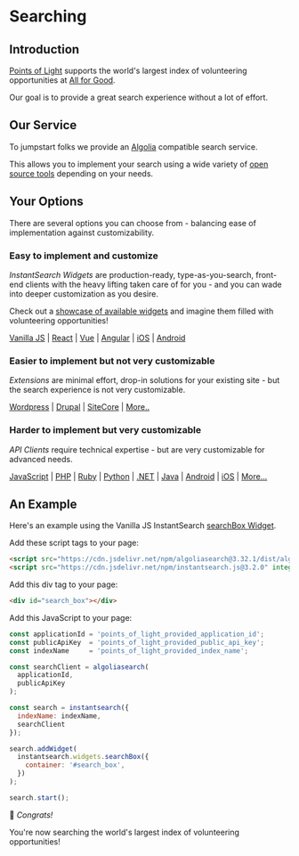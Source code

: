 # Searching

## Introduction

[Points of Light](https://pointsoflight.org) supports the world's largest index of volunteering opportunities at [All for Good](https://allforgood.org).

Our goal is to provide a great search experience without a lot of effort.

## Our Service

To jumpstart folks we provide an [Algolia](https://algolia.com) compatible search service.

This allows you to implement your search using a wide variety of [open source tools](https://github.com/algolia) depending on your needs.

## Your Options

There are several options you can choose from - balancing ease of implementation against customizability.

### Easy to implement and customize

*InstantSearch Widgets* are production-ready, type-as-you-search, front-end clients with the heavy lifting taken care of for you - and you can wade into deeper customization as you desire.

Check out a [showcase of available widgets](https://www.algolia.com/doc/guides/building-search-ui/widgets/showcase/js/) and imagine them filled with volunteering opportunities!

[Vanilla JS](https://www.algolia.com/doc/guides/building-search-ui/what-is-instantsearch/js)
| [React](https://www.algolia.com/doc/guides/building-search-ui/what-is-instantsearch/react)
| [Vue](https://www.algolia.com/doc/guides/building-search-ui/what-is-instantsearch/vue)
| [Angular](https://www.algolia.com/doc/guides/building-search-ui/what-is-instantsearch/angular)
| [iOS](https://www.algolia.com/doc/guides/building-search-ui/what-is-instantsearch/ios)
| [Android](https://www.algolia.com/doc/guides/building-search-ui/what-is-instantsearch/android)


### Easier to implement but not very customizable

*Extensions* are minimal effort, drop-in solutions for your existing site - but the search experience is not very customizable.

[Wordpress](https://www.algolia.com/doc/integration/wordpress/getting-started/quick-start/)
| [Drupal](https://www.drupal.org/project/search_api_algolia)
| [SiteCore](https://github.com/dharnitski/Sitecore.Algolia)
| [More..](https://github.com/algolia/awesome-algolia#official-integrations)

### Harder to implement but very customizable

*API Clients* require technical expertise - but are very customizable for advanced needs.

[JavaScript](https://www.algolia.com/doc/api-client/getting-started/install/javascript/)
| [PHP](https://www.algolia.com/doc/api-client/getting-started/install/php/)
| [Ruby](https://www.algolia.com/doc/api-client/getting-started/install/ruby/)
| [Python](https://www.algolia.com/doc/api-client/getting-started/install/python/)
| [.NET](https://www.algolia.com/doc/api-client/getting-started/install/csharp/)
| [Java](https://www.algolia.com/doc/api-client/getting-started/install/java/)
| [Android](https://www.algolia.com/doc/api-client/getting-started/install/android/)
| [iOS](https://www.algolia.com/doc/api-client/getting-started/install/swift/)
| [More...](https://github.com/algolia/awesome-algolia#api-clients)

## An Example

Here's an example using the Vanilla JS InstantSearch [searchBox Widget](https://www.algolia.com/doc/api-reference/widgets/search-box/js/).

Add these script tags to your page:

```html
<script src="https://cdn.jsdelivr.net/npm/algoliasearch@3.32.1/dist/algoliasearchLite.js" integrity="sha256-pMaJf0I78weeXGkRMBDO6jSulxC/q3sb0aPdtV2N8n0=" crossorigin="anonymous"></script>
<script src="https://cdn.jsdelivr.net/npm/instantsearch.js@3.2.0" integrity="sha256-/8usMtTwZ01jujD7KAZctG0UMk2S2NDNirGFVBbBZCM=" crossorigin="anonymous"></script>
```

Add this div tag to your page:

```html
<div id="search_box"></div>
```

Add this JavaScript to your page:

```js
const applicationId = 'points_of_light_provided_application_id';
const publicApiKey  = 'points_of_light_provided_public_api_key';
const indexName     = 'points_of_light_provided_index_name';

const searchClient = algoliasearch(
  applicationId,
  publicApiKey
);

const search = instantsearch({
  indexName: indexName,
  searchClient
});

search.addWidget(
  instantsearch.widgets.searchBox({
    container: '#search_box',
  })
);

search.start();
```

:confetti_ball: *Congrats!*

You're now searching the world's largest index of volunteering opportunities!
